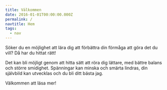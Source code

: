 ```yaml
---
title: Välkommen
date: 2016-01-01T00:00:00.000Z
permalink: /
navtitle: Hem
tags:
  - nav
---
```

Söker du en möjlighet att lära dig att förbättra din förmåga att göra det du vill? Då har du hittat rätt!

Det kan bli möjligt genom att hitta sätt att röra dig lättare, med bättre balans och större smidighet. Spänningar kan minska och smärta lindras, din självbild kan utvecklas och du bli ditt bästa jag. 

Välkommen att läsa mer!
